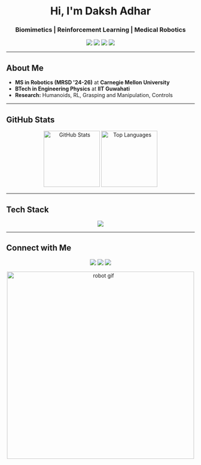 <h1 align="center">Hi, I'm Daksh Adhar</h1>
<h3 align="center">Biomimetics | Reinforcement Learning | Medical Robotics</h3>

<p align="center">
  <img src="https://img.shields.io/badge/Robotics-ROS-blue?style=flat" />
  <img src="https://img.shields.io/badge/Control-MPC%20|%20Optimal Control-green?style=flat" />
  <img src="https://img.shields.io/badge/ML-RL%20|%20DeepLearning-orange?style=flat" />
  <img src="https://img.shields.io/badge/Code-Python%20|%20C++-informational?style=flat" />
</p>

---

## About Me  
- **MS in Robotics (MRSD '24-26)** at **Carnegie Mellon University**  
- **BTech in Engineering Physics** at **IIT Guwahati**
- **Research:** Humanoids, RL, Grasping and Manipulation, Controls 

---

## GitHub Stats  

<p align="center">
  <img src="https://github-readme-stats.vercel.app/api?username=a-daksh&show_icons=true&theme=radical" alt="GitHub Stats" height="150">
  <img src="https://github-readme-stats.vercel.app/api/top-langs/?username=a-daksh&layout=compact&theme=radical" alt="Top Languages" height="150">
</p>

---

## Tech Stack  

<p align="center">
  <img src="https://skillicons.dev/icons?i=python,cpp,matlab,ros,tensorflow,pytorch,dbeaver,docker,linux,ubuntu,git,github,raspberrypi,arduino" />
</p>

---


## Connect with Me  

<p align="center">
  <a href="https://www.linkedin.com/in/daksh-adhar/"><img src="https://img.shields.io/badge/LinkedIn-Daksh%20Adhar-blue?style=flat&logo=linkedin"></a>
  <a href="https://scholar.google.com/citations?hl=en&user=3LjYsLwAAAAJ"><img src="https://img.shields.io/badge/Google%20Scholar-Publications-green?style=flat&logo=googlescholar"></a>
  <a href="https://dakshadhar.com"><img src="https://img.shields.io/badge/Website-Coming%20Soon-orange?style=flat"></a>
</p>

<p align="center">
  <img src="https://media.giphy.com/media/7x3PHPSMXSONHFuOK4/giphy.gif" alt="robot gif" width="500"/>
</p>

